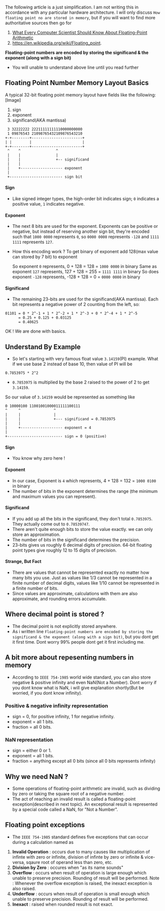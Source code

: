 The following article is a just simplification. I am not writing this in accordance with any particular hardware architecture. I will only discuss `How floating point no are stored in memory`, but if you will want to find more authoritative sources then go for

1. [What Every Computer Scientist Should Know About Floating-Point Arithmetic](http://docs.oracle.com/cd/E19957-01/806-3568/ncg_goldberg.html)
2. https://en.wikipedia.org/wiki/Floating_point.

**Floating-point numbers are encoded by storing the significand & the exponent (along with a sign bit)**

- You will unable to understand above line until you read further

## Floating Point Number Memory Layout Basics

A typical 32-bit floating point memory layout have fields like the following: [Image]

1. sign
2. exponent
3. significand(AKA mantissa)

```
 3 32222222 22211111111110000000000
 1 09876543 21098765432109876543210
+-+--------+-----------------------+
| |        |                       |
+-+--------+-----------------------+
 ^    ^                ^
 |    |                |
 |    |                +-- significand 
 |    |
 |    +------------------- exponent 
 |
 +------------------------ sign bit
```

#### Sign
- Like signed integer types, the high-order bit indicates sign; `0` indicates a positive value, `1` indicates negative.

#### Exponent
- The next 8 bits are used for the exponent. Exponents can be positive or negative, but instead of reserving another sign bit, they're encoded such that `1000 0000` represents `0`, so `0000 0000` represents `-128` and `1111 1111` represents `127`. 
- How this encoding work ?
	To get binary of exponent add 128(max value can stored by 7 bit) to exponent

	So exponent `0` represents, 0 + 128 = 128 = `1000 0000` in binary
	Same as exponent `127` represents, 127 + 128 = 255 = `1111 1111` in binary
	So does exponent `-128` represents, -128 + 128 = 0 = `0000 0000` in binary

#### Significand
- The remaining 23-bits are used for the significand(AKA mantissa). Each bit represents a negative power of 2 counting from the left, so:

```
01101 = 0 * 2^-1 + 1 * 2^-2 + 1 * 2^-3 + 0 * 2^-4 + 1 * 2^-5 
      = 0.25 + 0.125 + 0.03125 
      = 0.40625
```

OK ! We are done with basics.

## Understand By Example

- So let's starting with very famous float value `3.14159`(PI) example. What if we use base 2 instead of base 10, then value of PI will be

`0.7853975 * 2^2`

- `0.7853975` is multiplied by the base 2 raised to the power of 2 to get `3.14159`. 

So our value of `3.14159` would be represented as something like

    0 10000100 11001001000011111100111
    ^     ^               ^
    |     |               |
    |     |               +--- significand = 0.7853975
    |     |
    |     +------------------- exponent = 4
    |
    +------------------------- sign = 0 (positive)

#### Sign
- You know why zero here !

#### Exponent
- In our case, Exponent is `4` which represents, 4 + 128 = 132 = `1000 0100`  in binary
- The number of bits in the exponent determines the range (the minimum and maximum values you can represent). 

#### Significand
- If you add up all the bits in the significand, they don't total `0.7853975`. They actually come out to `0.78539747`. 
- There aren't quite enough bits to store the value exactly. we can only store an approximation. 
- The number of bits in the significand determines the precision.
- 23-bits gives us roughly 6 decimal digits of precision. 64-bit floating point types give roughly 12 to 15 digits of precision. 


#### Strange, But Fact
- There are values that cannot be represented exactly no matter how many bits you use. Just as values like 1/3 cannot be represented in a finite number of decimal digits, values like 1/10 cannot be represented in a finite number of bits. 
- Since values are approximate, calculations with them are also approximate, and rounding errors accumulate. 


## Where decimal point is stored ?

- The decimal point is not explicitly stored anywhere. 
- As i written line `Floating-point numbers are encoded by storing the significand & the exponent (along with a sign bit)`, but you dont get it first time. Dont worry 99% people dont get it first including me.

## A bit more about repesenting numbers in memory

- According to `IEEE 754-1985` world wide standard, you can also store negative & positive infinity and even NaN(Not a Number). Dont worry if you dont know what is NaN, i will give explanation shortly(But be worried, if you dont know infinity).
 
### Positive & negative infinity representation
- sign = 0,	 for positive infinity, 1 for negative infinity.
- exponent = all 1 bits.
- fraction = all 0 bits. 

### NaN representation
- sign = either 0 or 1.
- exponent = all 1 bits.
- fraction = anything except all 0 bits (since all 0 bits represents infinity)

## Why we need NaN ?

- Some operations of floating-point arithmetic are invalid, such as dividing by zero or taking the square root of a negative number.
- The act of reaching an invalid result is called a floating-point exception(described in next topic). An exceptional result is represented by a special code called a NaN, for "Not a Number".

## Floating point exceptions

- The `IEEE 754-1985` standard defines five exceptions that can occur during a calculation named as 

1. **Invalid Operation** : occurs due to many causes like multiplication of infinte with zero or infinite, division of infinte by zero or infinite & vice-versa, sqaure root of operand less than zero, etc.
2. **Division by Zero** : occures when "as its name sounds"
3. **Overflow** : occurs when result of operation is large enough which unable to preserve precision. Rounding of result will be performed. Note : Whenever the overflow exception is raised, the inexact exception is also raised. 
4. **Underflow** : occurs when result of operation is small enough which unable to preserve precision. Rounding of result will be performed.
5. **Inexact** : raised when rounded result is not exact. 


